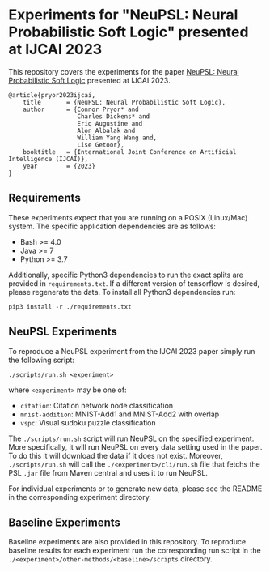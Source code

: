 # Experiments for "NeuPSL: Neural Probabilistic Soft Logic" presented at IJCAI 2023

This repository covers the experiments for the paper [NeuPSL: Neural Probabilistic Soft Logic](https://linqs.org/publications/#id:pryor-ijcai23) presented at IJCAI 2023.

```
@article{pryor2023ijcai,
    title       = {NeuPSL: Neural Probabilistic Soft Logic},
    author      = {Connor Pryor* and
                   Charles Dickens* and
                   Eriq Augustine and
                   Alon Albalak and
                   William Yang Wang and,
                   Lise Getoor},
    booktitle   = {International Joint Conference on Artificial Intelligence (IJCAI)},
    year        = {2023}
}
```



## Requirements
These experiments expect that you are running on a POSIX (Linux/Mac) system.
The specific application dependencies are as follows:
 - Bash >= 4.0
 - Java >= 7
 - Python >= 3.7

Additionally, specific Python3 dependencies to run the exact splits are provided in `requirements.txt`.
If a different version of tensorflow is desired, please regenerate the data.
To install all Python3 dependencies run:
```
pip3 install -r ./requirements.txt
```

## NeuPSL Experiments
To reproduce a NeuPSL experiment from the IJCAI 2023 paper simply run the following script:
```
./scripts/run.sh <experiment>
```
where `<experiment>` may be one of:
 - `citation`: Citation network node classification
 - `mnist-addition`: MNIST-Add1 and MNIST-Add2 with overlap
 - `vspc`: Visual sudoku puzzle classification

The `./scripts/run.sh` script will run NeuPSL on the specified experiment. 
More specifically, it will run NeuPSL on every data setting used in the paper.
To do this it will download the data if it does not exist.
Moreover, `./scripts/run.sh` will call the `./<experiment>/cli/run.sh` file that fetchs the PSL `.jar` file from Maven central and uses it to run NeuPSL. 

For individual experiments or to generate new data, please see the README in the corresponding experiment directory.

## Baseline Experiments
Baseline experiments are also provided in this repository. 
To reproduce baseline results for each experiment run the corresponding run script in the `./<experiment>/other-methods/<baseline>/scripts` directory.


